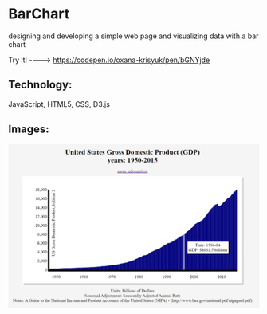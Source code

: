 # BarChart
designing and developing a simple web page and visualizing data with a bar chart

Try it! ----> https://codepen.io/oxana-krisyuk/pen/bGNYjde

## Technology:
JavaScript, HTML5, CSS, D3.js

## Images: 

![alt text](https://github.com/OxanaK/BarChart/blob/master/example_photos/barChart.jpg)
